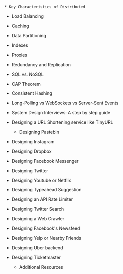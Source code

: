 

    * Key Characteristics of Distributed
* Load Balancing
* Caching
* Data Partitioning
* Indexes
* Proxies
* Redundancy and Replication
* SQL vs. NoSQL
* CAP Theorem
* Consistent Hashing
* Long-Polling vs WebSockets vs Server-Sent Events


* System Design Interviews: A step by step guide
* Designing a URL Shortening service like TinyURL
    * Designing Pastebin
* Designing Instagram
* Designing Dropbox
* Designing Facebook Messenger
* Designing Twitter
* Designing Youtube or Netflix
* Designing Typeahead Suggestion
* Designing an API Rate Limiter
* Designing Twitter Search
* Designing a Web Crawler
* Designing Facebook's Newsfeed
* Designing Yelp or Nearby Friends
* Designing Uber backend
* Designing Ticketmaster
    * Additional Resources
